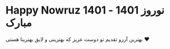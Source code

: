# Happy Nowruz 1401 - نوروز 1401 مبارک

بهترین آرزو تقدیم تو دوست عزیز که بهترینی و لایق بهترینا هستی ❤
